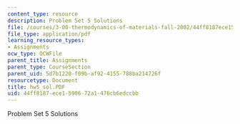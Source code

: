 ```yaml
---
content_type: resource
description: Problem Set 5 Solutions
file: /courses/3-00-thermodynamics-of-materials-fall-2002/44ff8187ece1590672a1476cb6edccbb_hw5_sol.PDF
file_type: application/pdf
learning_resource_types:
- Assignments
ocw_type: OCWFile
parent_title: Assignments
parent_type: CourseSection
parent_uid: 5d7b1220-f09b-af92-4155-788ba214726f
resourcetype: Document
title: hw5_sol.PDF
uid: 44ff8187-ece1-5906-72a1-476cb6edccbb
---
```

Problem Set 5 Solutions

